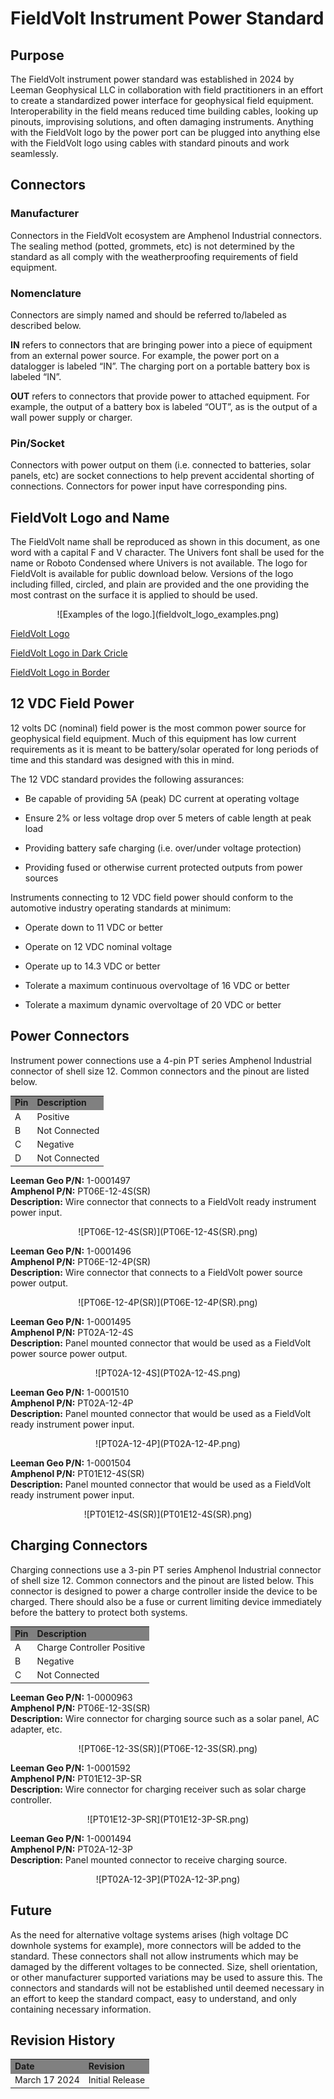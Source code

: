 # FieldVolt Instrument Power Standard

## Purpose
The FieldVolt instrument power standard was established in 2024 by Leeman
Geophysical LLC in collaboration with field practitioners in an effort to create
a standardized power interface for geophysical field equipment. Interoperability
in the field means reduced time building cables, looking up pinouts, improvising
solutions, and often damaging instruments. Anything with the FieldVolt logo by
the power port can be plugged into anything else with the FieldVolt logo using
cables with standard pinouts and work seamlessly.

## Connectors
### Manufacturer
Connectors in the FieldVolt ecosystem are Amphenol Industrial connectors. The
sealing method (potted, grommets, etc) is not determined by the standard as all
comply with the weatherproofing requirements of field equipment. 

### Nomenclature
Connectors are simply named and should be referred to/labeled as described below.

**IN** refers to connectors that are bringing power into a piece of equipment
from an external power source. For example, the power port on a datalogger is
labeled “IN”. The charging port on a portable battery box is labeled “IN”.

**OUT** refers to connectors that provide power to attached equipment. For
example, the output of a battery box is labeled “OUT”, as is the output of a
wall power supply or charger.

### Pin/Socket
Connectors with power output on them (i.e. connected to batteries, solar panels,
etc) are socket connections to help prevent accidental shorting of connections.
Connectors for power input have corresponding pins.

## FieldVolt Logo and Name
The FieldVolt name shall be reproduced as shown in this document, as one word
with a capital F and V character. The Univers font shall be used for the name or
Roboto Condensed where Univers is not available. The logo for FieldVolt is
available for public download below. Versions of the logo including filled, circled,
and plain are provided and the one providing the most contrast on the surface it
is applied to should be used.

<center>
![Examples of the logo.](fieldvolt_logo_examples.png)
</center>

<a href="../fieldvolt_logo.svg" download>FieldVolt Logo</a>

<a href="../fieldvolt_logo_dark_Circle.svg" download>FieldVolt Logo in Dark Cricle</a>

<a href="../fieldvolt_logo_border.svg" download>FieldVolt Logo in Border</a>


## 12 VDC Field Power
12 volts DC (nominal) field power is the most common power source for
geophysical field equipment. Much of this equipment has low current requirements
as it is meant to be battery/solar operated for long periods of time and this
standard was designed with this in mind.

The 12 VDC standard provides the following assurances:  

* Be capable of providing 5A (peak) DC current at operating voltage  

* Ensure 2% or less voltage drop over 5 meters of cable length at peak load  

* Providing battery safe charging (i.e. over/under voltage protection)  

* Providing fused or otherwise current protected outputs from power sources  


Instruments connecting to 12 VDC field power should conform to the automotive industry
operating standards at minimum:  

* Operate down to 11 VDC or better  

* Operate on 12 VDC nominal voltage  

* Operate up to 14.3 VDC or better  

* Tolerate a maximum continuous overvoltage of 16 VDC or better  

* Tolerate a maximum dynamic overvoltage of 20 VDC or better  

## Power Connectors
Instrument power connections use a 4-pin PT series Amphenol Industrial connector of
shell size 12. Common connectors and the pinout are listed below.

<table>
  <tr bgcolor="gray">
    <td><b>Pin</b></td>
    <td><b>Description</b></td>
  </tr>
  <tr>
    <td>A</td>
    <td>Positive</td>
  </tr>
  <tr>
    <td>B</td>
    <td>Not Connected</td>
  </tr>
  <tr>
    <td>C</td>
    <td>Negative</td>
  </tr>
  <tr>
    <td>D</td>
    <td>Not Connected</td>
  </tr>
</table>

<b>Leeman Geo P/N:</b> 1-0001497  
<b>Amphenol P/N:</b> PT06E-12-4S(SR)  
<b>Description:</b> Wire connector that connects to a FieldVolt ready instrument power input.  
<center>
![PT06E-12-4S(SR)](PT06E-12-4S(SR).png)
</center>

<b>Leeman Geo P/N:</b> 1-0001496  
<b>Amphenol P/N:</b> PT06E-12-4P(SR)  
<b>Description:</b> Wire connector that connects to a FieldVolt power source power output.  
<center>
![PT06E-12-4P(SR)](PT06E-12-4P(SR).png)
</center>

<b>Leeman Geo P/N:</b> 1-0001495  
<b>Amphenol P/N:</b> PT02A-12-4S  
<b>Description:</b> Panel mounted connector that would be used as a FieldVolt power source power output.  
<center>
![PT02A-12-4S](PT02A-12-4S.png)
</center>

<b>Leeman Geo P/N:</b> 1-0001510  
<b>Amphenol P/N:</b> PT02A-12-4P  
<b>Description:</b> Panel mounted connector that would be used as a FieldVolt ready instrument power input.  
<center>
![PT02A-12-4P](PT02A-12-4P.png)
</center>

<b>Leeman Geo P/N:</b> 1-0001504  
<b>Amphenol P/N:</b> PT01E12-4S(SR)  
<b>Description:</b> Panel mounted connector that would be used as a FieldVolt ready instrument power input.  
<center>
![PT01E12-4S(SR)](PT01E12-4S(SR).png)
</center>

## Charging Connectors
Charging connections use a 3-pin PT series Amphenol Industrial connector of
shell size 12. Common connectors and the pinout are listed below. This connector
is designed to power a charge controller inside the device to be charged. There
should also be a fuse or current limiting device immediately before the battery
to protect both systems.

<table>
  <tr bgcolor="gray">
    <td><b>Pin</b></td>
    <td><b>Description</b></td>
  </tr>
  <tr>
    <td>A</td>
    <td>Charge Controller Positive</td>
  </tr>
  <tr>
    <td>B</td>
    <td>Negative</td>
  </tr>
  <tr>
    <td>C</td>
    <td>Not Connected</td>
  </tr>
</table>

<b>Leeman Geo P/N:</b> 1-0000963  
<b>Amphenol P/N:</b> PT06E-12-3S(SR)  
<b>Description:</b> Wire connector for charging source such as a solar panel, AC adapter, etc.  
<center>
![PT06E-12-3S(SR)](PT06E-12-3S(SR).png)
</center>

<b>Leeman Geo P/N:</b> 1-0001592  
<b>Amphenol P/N:</b> PT01E12-3P-SR  
<b>Description:</b> Wire connector for charging receiver such as solar charge controller.  
<center>
![PT01E12-3P-SR](PT01E12-3P-SR.png)
</center>

<b>Leeman Geo P/N:</b> 1-0001494  
<b>Amphenol P/N:</b> PT02A-12-3P  
<b>Description:</b> Panel mounted connector to receive charging source.  
<center>
![PT02A-12-3P](PT02A-12-3P.png)
</center>

## Future
As the need for alternative voltage systems arises (high voltage DC downhole
systems for example), more connectors will be added to the standard. These
connectors shall not allow instruments which may be damaged by the different
voltages to be connected. Size, shell orientation, or other manufacturer
supported variations may be used to assure this. The connectors and standards
will not be established until deemed necessary in an effort to keep the standard
compact, easy to understand, and only containing necessary information.

## Revision History

<table>
  <tr bgcolor="gray">
    <td><b>Date</b></td>
    <td><b>Revision</b></td>
  </tr>
  <tr>
    <td>March 17 2024</td>
    <td>Initial Release</td>
  </tr>
</table>
